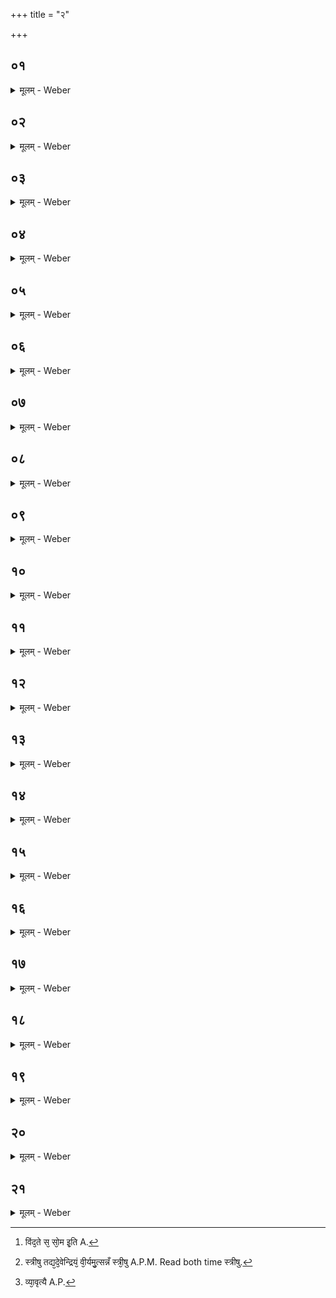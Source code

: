 +++
title = "२"

+++


##  ०१
<details><summary>मूलम् - Weber</summary>

अ᳘प वा᳘ऽएत᳘स्मात् ॥  
ते᳘ज इन्द्रियं᳘ वीॗर्यं क्रामति यᳫं सो᳘मोऽतिप᳘वतऽऊर्ध्वं चा᳘वाञ्चं वा ॥
</details>

##  ०२
<details><summary>मूलम् - Weber</summary>

त᳘दाहुः ॥ 
अ᳘न्नं वा᳘ऽएत᳘द्ब्राह्मण᳘स्य य᳘त्सो᳘मो न वै सो᳘मेन ब्राह्मणः᳘ सोमवामी स यो वाऽअ᳘लं भू᳘त्यै सन्भू᳘तिं न᳘ प्राप्नो᳘ति यो वा᳘लं पशु᳘भ्यः स᳘न्पशून्न᳘ विन्द᳘ते स᳘ सोमवामी᳘ [^wbr_1] पश᳘वो हि सो᳘म इ᳘ति ॥  

[^wbr_1]: विंद᳘ते स᳘ सो᳘म इ᳘ति A.
</details>

##  ०३
<details><summary>मूलम् - Weber</summary>

स᳘ एत᳘माश्विनं᳘ धूम्रमा᳘लभेत ॥  
सारस्वतं᳘ मेष᳘मैन्द्र᳘मृषभ᳘मश्वि᳘नौ वै᳘ देवा᳘नां भिष᳘जौ ता᳘भ्यामेॗवैनं भिषज्यति स᳘रस्वती भेषजं त᳘यैॗवास्मै भेषजं᳘ करोती᳘न्द्र इन्द्रियं᳘ वीॗर्यं ते᳘नैॗवास्मिन्निन्द्रियं᳘ वीॗर्यं दधाति ॥
</details>

##  ०४
<details><summary>मूलम् - Weber</summary>

च᳘क्षुर्वा᳘ऽअश्वि᳘नौ ते᳘जः ॥  
य᳘दाश्विनो भ᳘वति च᳘क्षुरेॗवास्मिंस्तत्ते᳘जो दधात्य᳘थो श्रो᳘त्रᳫं समानᳫं हि च᳘क्षुश्च श्रो᳘त्रं च ॥
</details>

##  ०५
<details><summary>मूलम् - Weber</summary>

प्राणः स᳘रस्वती वीॗर्यम् ॥  
य᳘त्सारस्वतो भ᳘वति प्राण᳘मेॗवास्मिंस्त᳘द्वीॗर्यं दधात्य᳘थोऽअपा᳘न᳘ᳫं᳘ समानᳫं हि᳘ प्राण᳘श्चापान᳘श्च ॥
</details>

##  ०६
<details><summary>मूलम् - Weber</summary>

वागि᳘न्द्रो ब᳘लम् ॥  
य᳘दैन्द्रो भ᳘वति वा᳘चमेॗवास्मिंस्तद्ब᳘लं दधात्य᳘थो म᳘नः समानᳫं हि वा᳘क्च म᳘नश्च ॥
</details>

##  ०७
<details><summary>मूलम् - Weber</summary>

आश्विनी᳘रजाः᳘ ॥  
सारस्वतीर᳘वीरैन्द्रीर्गा᳘व इ᳘त्याहुर्य᳘देते᳘ पश᳘व आलभ्य᳘न्तऽएता᳘भिरेव᳘ देव᳘ताभिरेता᳘न्पशून᳘वरुन्द्धे ॥
</details>

##  ०८
<details><summary>मूलम् - Weber</summary>

व᳘डबा᳘नुशिशुर्भवति ॥  
य᳘श एवै᳘कशफम᳘वरुन्द्धऽआरण्या᳘नां पशूनां लो᳘मानि भवन्त्यारण्या᳘नां पशूनाम᳘वरुद्ध्यै वृकलोमा᳘नि भवन्त्यो᳘ज एव᳘ जूति᳘मारण्या᳘णां पशूनाम᳘वरुन्द्धे व्याघ्रलोमा᳘नि भवन्ति मन्यु᳘मेव᳘ राज्य᳘मारण्या᳘नां पशूनाम᳘वरुन्द्धे सिᳫंहलोमा᳘नि भवन्ति स᳘ह एॗवेशा᳘मारण्या᳘नां पशूनाम᳘वरुन्द्धे ॥
</details>

##  ०९
<details><summary>मूलम् - Weber</summary>

व्रीह᳘यश्च श्यामा᳘काश्च भ᳘वन्ति ॥  
गोधू᳘माश्च कु᳘वलानि चोपवा᳘काश्च ब᳘दराणि च य᳘वाश्च कर्क᳘न्धूनि श᳘ष्पाणि च तो᳘क्मानि चोभ᳘यमेव᳘ ग्राम्यं चा᳘न्नमारण्यं चा᳘वरुन्द्धे᳘ऽथोऽउभ᳘येनैवा᳘न्नेन यथारूप᳘मिन्द्रियं᳘ वीॗर्यमात्म᳘न्धत्ते ॥
</details>

##  १०
<details><summary>मूलम् - Weber</summary>

सी᳘सेन श᳘ष्पाणि क्रीणाति ॥  
ऊ᳘र्णाभिस्तो᳘क्मानि सू᳘त्रैर्व्रीही᳘नुभ᳘योर्वा᳘ऽएत᳘द्रूपम᳘यसश्च हि᳘रण्यस्य च यत्सी᳘समुभ᳘यᳫं सौत्रामणी᳘ष्टिश्च पशुबन्ध᳘श्चोभ᳘यस्या᳘वरुद्ध्यै ॥
</details>

##  ११
<details><summary>मूलम् - Weber</summary>

ऊर्णासूत्रे᳘ण क्रीणाति ॥  
तद्वा᳘ऽएत᳘त्स्त्रीणां क᳘र्म य᳘दूर्णासूत्रं क᳘र्म वा᳘ऽइन्द्रियं᳘ वीॗर्यं त᳘देतदुत्सन्नᳫं स्त्री᳘षु तद्य᳘देॗवेन्द्रियं᳘ वीॗर्यमु᳘त्सन्नᳫं स्त्री᳘षु [^wbr_2] त᳘देवा᳘वरुन्द्धे ॥  

[^wbr_2]: स्त्रीषु तद्य᳘दे᳘वेन्द्रियं᳘ वी᳘र्यमु᳘त्सन्नँ स्त्री᳘षु A.P.M. Read both time स्त्रीषु.
</details>

##  १२
<details><summary>मूलम् - Weber</summary>

त᳘द्धैत᳘दॗन्येऽध्वर्य᳘वः ॥  
सी᳘सेन क्लीबाछ᳘ष्पाणि क्रीणन्ति तत्तदि᳘ति न वा᳘ऽएष स्त्री न पु᳘मान्य᳘त्क्लीबो ने᳘ष्टिर्न᳘ पशुबन्धः᳘ सौत्रामणी᳘ति वदन्तस्त᳘दु त᳘था न᳘ कुर्यादुभ᳘यं वै᳘ सौत्रामणी᳘ष्टिश्च पशुबन्ध᳘श्चॗ व्यृद्धमु वा᳘ऽएत᳘न्मनुॗष्येषु य᳘त्क्लीबो᳘ यज्ञमुख᳘ऽएव ते᳘ यज्ञ᳘स्यॗ व्यृद्धिं दधति ये त᳘था कुर्व᳘न्ति सोमविक्रयि᳘ण एव᳘ क्रीणीयात्सो᳘मो वै᳘ सौत्रामणी᳘ यज्ञमुख᳘ऽएव त᳘त्सोमरूपं᳘ करोति यज्ञ᳘स्य स᳘मृद्ध्यै ॥
</details>

##  १३
<details><summary>मूलम् - Weber</summary>

शता᳘तृष्णा कुम्भी᳘ भवति ॥  
बहुॗधेव हि स व्य᳘स्रवद᳘थो शतो᳘न्मानो वै᳘ यज्ञो᳘ यज्ञ᳘मेवा᳘वरुन्द्धे स᳘तं भवति स᳘देवा᳘वरुन्द्धे च᳘प्यं भवत्यन्ना᳘द्यस्यैवा᳘वरुद्ध्यै पवित्रं᳘ भवति पुन᳘न्तिॗ ह्येनं वा᳘लो भवति पाप्मनो व्या᳘वृत्त्यै [^wbr_3] सुव᳘र्णᳫं हि᳘रण्यं भवति रूपस्यैवा᳘वरुद्ध्यै शत᳘मानं भवति शता᳘युर्वै पु᳘रुषः शते᳘न्द्रिय आ᳘युरेॗवेन्द्रियं᳘ वीॗर्यमात्म᳘न्धत्ते ॥  

[^wbr_3]: व्या᳘वृत्यै A.P.
</details>

##  १४
<details><summary>मूलम् - Weber</summary>

आ᳘श्वत्थं पा᳘त्रं भवति ॥  
अ᳘पचितिमेवा᳘वरुन्द्धऽऔ᳘दुम्बरं भवत्यूर्जमेवा᳘वरुन्द्धे नैयग्रो᳘धं भवति स्वधा᳘मेवा᳘वरुन्द्धे स्था᳘ल्यो भवन्ति पृथिव्या᳘ऽएॗवान्ना᳘द्यमवरुन्द्धे ॥
</details>

##  १५
<details><summary>मूलम् - Weber</summary>

पा᳘लाशान्युपशया᳘नि भवन्ति ॥  
ब्र᳘ह्म वै᳘ पलाशो ब्र᳘ह्मणैव᳘ स्वर्गं᳘ लोकं᳘ जयत्यपाष्ठिह᳘स्य प᳘त्रे भवतस्त्वि᳘षिमेव᳘ राज्यं व᳘यसाम᳘वरुन्द्धे ष᳘ट्त्रिᳫंशदेता᳘नि भवन्ति ष᳘ट्त्रिᳫंशदक्षरा वै᳘ बृहती बा᳘र्हताः पश᳘वो बृहॗत्यैॗवास्मै पशून᳘वरुन्द्धे ॥
</details>

##  १६
<details><summary>मूलम् - Weber</summary>

त᳘दाहुः ॥ 
अन्यदेव᳘त्याः पश᳘वो भ᳘वन्त्यन्यदेव᳘त्याः पुरोडा᳘शा वि᳘लोमैत᳘त्क्रियते कथ᳘मेतत्स᳘लोम भवती᳘त्यैन्द्रः᳘ पशूना᳘मुत्तमो भ᳘वत्यैन्द्रः᳘ पुरोडा᳘शानां प्रथम᳘ इन्द्रियं वै᳘ वीॗर्यमि᳘न्द्र इ᳘न्द्रिये᳘णैॗवास्मा᳘ऽइन्द्रियं᳘ वीॗर्यᳫं सं᳘दधातीन्द्रिये᳘णेन्द्रियं᳘ वीॗर्यमवरुन्द्धे ॥
</details>

##  १७
<details><summary>मूलम् - Weber</summary>

सावित्रः᳘ पुरोडा᳘शो भवति ॥  
सवितृप्रसूत᳘तायै वारुणो᳘ भवति व᳘रुणो वा᳘ऽएतं᳘ गृह्णाति यः᳘ पाप्म᳘ना गृहीतो भ᳘वति व᳘रुणेनैॗवैनं वरुॗण्यान्मुञ्चत्य᳘न्त्यो भवत्यन्तत᳘ एॗवैनं वरुणपाशात्प्र᳘मुञ्चति ॥
</details>

##  १८
<details><summary>मूलम् - Weber</summary>

ए᳘कादशकपाल ऐन्द्रो᳘ भवति ॥  
ए᳘कादशाक्षरा वै᳘ त्रिष्टु᳘बिन्द्रिय᳘मु वै᳘ वीॗर्यं त्रिष्टु᳘बिन्द्रिय᳘स्यैव᳘ वीॗर्यस्या᳘वरुद्ध्यै ॥
</details>

##  १९
<details><summary>मूलम् - Weber</summary>

द्वा᳘दशकपालः सावित्रो᳘ भवति ॥  
द्वा᳘दश वै मा᳘साः संवत्सर᳘स्य संवत्सरं वा᳘ऽअन्ना᳘द्यमन्वा᳘यत्तᳫं संवत्सरा᳘देॗवास्माऽअन्ना᳘द्यम᳘वरुन्द्धे ॥
</details>

##  २०
<details><summary>मूलम् - Weber</summary>

द᳘शकपालो वारुणो᳘ भवति ॥  
द᳘शाक्षरा वै᳘ विराड᳘न्नं विराड्व᳘रुणो᳘ऽन्नपतिर्व᳘रुणेनैॗवास्माऽअ᳘न्नम᳘वरुन्द्धे मध्यत᳘ एतैः᳘ पुरोडा᳘शैः प्र᳘चरति म᳘ध्यं वा᳘ऽएते᳘षां यो᳘निः स्वा᳘देॗवैनान्यो᳘नेः प्र᳘जनयति ॥
</details>

##  २१
<details><summary>मूलम् - Weber</summary>

व᳘डबा᳘नुशिशुर्द᳘क्षिणा भवति ॥  
उभ᳘यं वा᳘ऽएषा᳘ जनयत्य᳘श्वं चाश्वतरं᳘ चोभ᳘यᳫं सौत्रामणी᳘ष्टिश्च पशुबन्ध᳘श्चोभ᳘यस्यैवा᳘वरुद्ध्यै ॥ ३ [७.२.] ॥ ॥
</details>